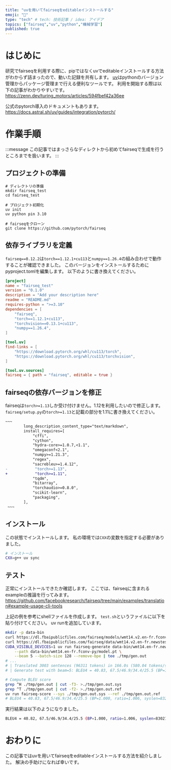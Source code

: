 ```yaml
---
title: "uvを用いてfairseqをeditableインストールする"
emoji: "🔰"
type: "tech" # tech: 技術記事 / idea: アイデア
topics: ["fairseq","uv","python","機械学習"]
published: true
---
```


# はじめに
研究でfairseqを利用する際に、pipではなくuvでeditableインストールする方法がわからず詰まったので、動いた記録を共有します。
[uv](https://docs.astral.sh/uv/)はpythonのバージョン管理からパッケージ管理まで行える便利なツールです。
利用を開始する際は以下の記事がわかりやすいです。
https://zenn.dev/turing_motors/articles/594fbef42a36ee


公式のpytorch導入のドキュメントもあります。
https://docs.astral.sh/uv/guides/integration/pytorch/

# 作業手順

:::message
この記事ではまっさらなディレクトから初めてfairseqで生成を行うところまでを扱います。
:::
## プロジェクトの準備
```shell
# ディレクトリの準備
mkdir fairseq_test
cd fairseq_test

# プロジェクト初期化
uv init
uv python pin 3.10

# fairseqをクローン
git clone https://github.com/pytorch/fairseq
```
## 依存ライブラリを定義
`fairseq==0.12.2`は`torch==1.12.1+cu113`と`numpy==1.26.4`の組み合わせで動作することが確認できました。
このバージョンをインストールするためにpyproject.tomlを編集します。
以下のように書き換えてください。
```toml
[project]
name = "fairseq_test"
version = "0.1.0"
description = "Add your description here"
readme = "README.md"
requires-python = ">=3.10"
dependencies = [
    "fairseq",
    "torch==1.12.1+cu113",
    "torchvision==0.13.1+cu113",
    "numpy==1.26.4",
]

[tool.uv]
find-links = [
    "https://download.pytorch.org/whl/cu113/torch",
    "https://download.pytorch.org/whl/cu113/torchvision",
]

[tool.uv.sources]
fairseq = { path = "fairseq", editable = true }
```
## fairseqの依存バージョンを修正
fairseqは`torch>=1.13`しか受け付けません。1.12を利用したいので修正します。
`fairseq/setup.py`の`torch>=1.13`と記載の部分を1.11に書き換えてください。
```diff python
~~~       
        long_description_content_type="text/markdown",
        install_requires=[
            "cffi",
            "cython",
            "hydra-core>=1.0.7,<1.1",
            "omegaconf<2.1",
            "numpy>=1.21.3",
            "regex",
            "sacrebleu>=1.4.12",
-            "torch>=1.13",
+            "torch>=1.11",
            "tqdm",
            "bitarray",
            "torchaudio>=0.8.0",
            "scikit-learn",
            "packaging",
        ],
 ~~~
```
## インストール
この状態でインストールします。
私の環境では`CXX`の変数を指定する必要がありました。
```bash
# インストール
CXX=g++ uv sync
```
## テスト
正常にインストールできたか確認します。
ここでは、fairseqに含まれるexampleの推論を行ってみます。
https://github.com/facebookresearch/fairseq/tree/main/examples/translation#example-usage-cli-tools

上記の例を参考にshellファイルを作成します。
`test.sh`というファイルに以下を貼り付けてください。
uv runを追加しています。
```bash:test.sh
mkdir -p data-bin
curl https://dl.fbaipublicfiles.com/fairseq/models/wmt14.v2.en-fr.fconv-py.tar.bz2 | tar xvjf - -C data-bin
curl https://dl.fbaipublicfiles.com/fairseq/data/wmt14.v2.en-fr.newstest2014.tar.bz2 | tar xvjf - -C data-bin
CUDA_VISIBLE_DEVICES=1 uv run fairseq-generate data-bin/wmt14.en-fr.newstest2014 \
    --path data-bin/wmt14.en-fr.fconv-py/model.pt \
    --beam 5 --batch-size 128 --remove-bpe | tee ./tmp/gen.out
# ...
# | Translated 3003 sentences (96311 tokens) in 166.0s (580.04 tokens/s)
# | Generate test with beam=5: BLEU4 = 40.83, 67.5/46.9/34.4/25.5 (BP=1.000, ratio=1.006, syslen=83262, reflen=82787)

# Compute BLEU score
grep ^H ./tmp/gen.out | cut -f3- >./tmp/gen.out.sys
grep ^T ./tmp/gen.out | cut -f2- >./tmp/gen.out.ref
uv run fairseq-score --sys ./tmp/gen.out.sys --ref ./tmp/gen.out.ref
# BLEU4 = 40.83, 67.5/46.9/34.4/25.5 (BP=1.000, ratio=1.006, syslen=83262, reflen=82787)
```
実行結果は以下のようになりました。
```bash
BLEU4 = 40.82, 67.5/46.9/34.4/25.5 (BP=1.000, ratio=1.006, syslen=83021, reflen=82565)
```
# おわりに
この記事ではuvを用いてfairseqをeditableインストールする方法を紹介しました。
解決の手助けになれば幸いです。